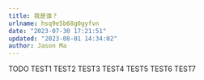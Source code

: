 ```yaml
---
title: 我是谁？
urlname: hsq9e5b68g0gyfvn
date: "2023-07-30 17:21:51"
updated: "2023-08-01 14:34:02"
author: Jason Ma
---
```


TODO
TEST1
TEST2
TEST3
TEST4
TEST5
TEST6
TEST7
